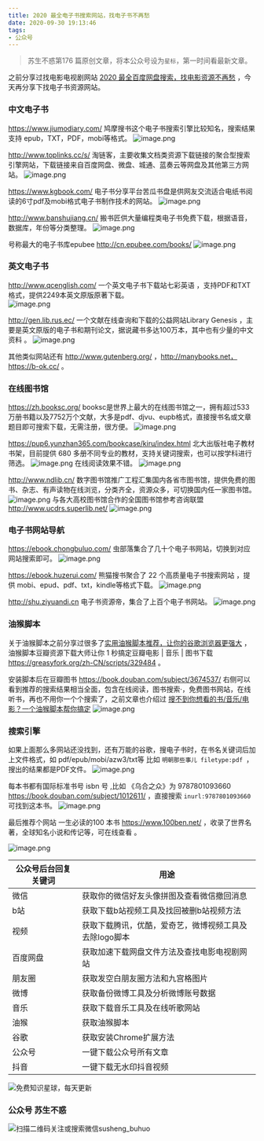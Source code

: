 ```yaml
---
title: 2020 最全电子书搜索网站，找电子书不再愁
date: 2020-09-30 19:13:46
tags:
- 公众号
---
```

> 苏生不惑第176 篇原创文章，将本公众号设为`星标`，第一时间看最新文章。

之前分享过找电影电视剧网站 [2020 最全百度网盘搜索，找电影资源不再愁](https://mp.weixin.qq.com/s/0uOyrcz0KP-qZhCNNCELhw) ，今天再分享下找电子书资源网站。

### 中文电子书
https://www.jiumodiary.com/  鸠摩搜书这个电子书搜索引擎比较知名，搜索结果支持 epub，TXT，PDF，mobi等格式。
![image.png](https://upload-images.jianshu.io/upload_images/17817191-e07eadc0d597e852.png?imageMogr2/auto-orient/strip%7CimageView2/2/w/1240)

http://www.toplinks.cc/s/  淘链客，主要收集文档类资源下载链接的聚合型搜索引擎网站，下载链接来自百度网盘、微盘、城通、蓝奏云等网盘及其他第三方网站。
![image.png](https://upload-images.jianshu.io/upload_images/23152173-1a18479edd768831.png?imageMogr2/auto-orient/strip%7CimageView2/2/w/1240)

https://www.kgbook.com/  电子书分享平台苦瓜书盘是供网友交流适合电纸书阅读的6寸pdf及mobi格式电子书制作技术的网站。
![image.png](https://upload-images.jianshu.io/upload_images/23152173-08c3c96859d76d27.png?imageMogr2/auto-orient/strip%7CimageView2/2/w/1240)

http://www.banshujiang.cn/ 搬书匠供大量编程类电子书免费下载，根据语音，数据库，年份等分类整理。
![image.png](https://upload-images.jianshu.io/upload_images/23152173-ea64c382056053db.png?imageMogr2/auto-orient/strip%7CimageView2/2/w/1240)

 
号称最大的电子书库epubee  http://cn.epubee.com/books/
![image.png](https://upload-images.jianshu.io/upload_images/23152173-e835a6b0657063de.png?imageMogr2/auto-orient/strip%7CimageView2/2/w/1240)

### 英文电子书
http://www.qcenglish.com/  一个英文电子书下载站七彩英语 ，支持PDF和TXT格式，提供2249本英文原版原著下载。    
![image.png](https://upload-images.jianshu.io/upload_images/23152173-39f840fbc699b7f8.png?imageMogr2/auto-orient/strip%7CimageView2/2/w/1240)

 http://gen.lib.rus.ec/   一个文献在线查询和下载的公益网站Library Genesis ，主要是英文原版的电子书和期刊论文，据说藏书多达100万本，其中也有少量的中文资料 。
![image.png](https://upload-images.jianshu.io/upload_images/23152173-0ef0d79d207448b9.png?imageMogr2/auto-orient/strip%7CimageView2/2/w/1240)

其他类似网站还有 http://www.gutenberg.org/ ，http://manybooks.net，https://b-ok.cc/ 。
### 在线图书馆
https://zh.booksc.org/  booksc是世界上最大的在线图书馆之一，拥有超过533万册书籍以及7752万个文献，大多是pdf、djvu、eupb格式，直接搜书名或文章题目即可搜索下载，无需注册，很方便。
![image.png](https://upload-images.jianshu.io/upload_images/23152173-beacef736ad2b6fd.png?imageMogr2/auto-orient/strip%7CimageView2/2/w/1240)

https://pup6.yunzhan365.com/bookcase/kiru/index.html 北大出版社电子教材书架，目前提供 680 多册不同专业的教材，支持关键词搜索，也可以按学科进行筛选。
![image.png](https://upload-images.jianshu.io/upload_images/23152173-64372f94eea12175.png?imageMogr2/auto-orient/strip%7CimageView2/2/w/1240)
在线阅读效果不错。
![image.png](https://upload-images.jianshu.io/upload_images/23152173-9c044440698982ea.png?imageMogr2/auto-orient/strip%7CimageView2/2/w/1240)

 http://www.ndlib.cn/ 数字图书馆推广工程汇集国内各省市图书馆，提供免费的图书、杂志、有声读物在线浏览，分类齐全，资源众多，可切换国内任一家图书馆。
![image.png](https://upload-images.jianshu.io/upload_images/23152173-d5071cfa3391ad91.png?imageMogr2/auto-orient/strip%7CimageView2/2/w/1240)
与各大高校图书馆合作的全国图书馆参考咨询联盟 http://www.ucdrs.superlib.net/
![image.png](https://upload-images.jianshu.io/upload_images/23152173-9463ee26be9f2526.png?imageMogr2/auto-orient/strip%7CimageView2/2/w/1240)

 
### 电子书网站导航
https://ebook.chongbuluo.com/ 虫部落集合了几十个电子书网站，切换到对应网站搜索即可。
![image.png](https://upload-images.jianshu.io/upload_images/23152173-30aff5aa4edfa373.png?imageMogr2/auto-orient/strip%7CimageView2/2/w/1240)

https://ebook.huzerui.com/  熊猫搜书聚合了 22 个高质量电子书搜索网站 ，提供 mobi、epud、pdf、txt，kindle等格式下载。
![image.png](https://upload-images.jianshu.io/upload_images/23152173-8f3e3029b3e02bb5.png?imageMogr2/auto-orient/strip%7CimageView2/2/w/1240)
  
 http://shu.ziyuandi.cn  电子书资源帝，集合了上百个电子书网站。
![image.png](https://upload-images.jianshu.io/upload_images/23152173-312dd8ae452368fa.png?imageMogr2/auto-orient/strip%7CimageView2/2/w/1240)
 
 ### 油猴脚本
关于油猴脚本之前分享过很多了[实用油猴脚本推荐，让你的谷歌浏览器更强大](https://mp.weixin.qq.com/s/4sCwNc4fz7IxlL8XfY95rQ)  ， 油猴脚本豆瓣资源下载大师让你 1 秒搞定豆瓣电影 | 音乐 | 图书下载 https://greasyfork.org/zh-CN/scripts/329484 。

安装脚本后在豆瓣图书 https://book.douban.com/subject/3674537/ 右侧可以看到推荐的搜索结果相当全面，包含在线阅读，图书搜索·，免费图书网站，在线听书，再也不用你一个个搜索了，之前文章也介绍过 [搜不到你想看的书/音乐/电影？一个油猴脚本帮你搞定](https://mp.weixin.qq.com/s/leF2Dn9XW6sIp1SkPBFthw) 
![image.png](https://upload-images.jianshu.io/upload_images/23152173-6e6f4358c1d8ec54.png?imageMogr2/auto-orient/strip%7CimageView2/2/w/1240)

 ### 搜索引擎
如果上面那么多网站还没找到，还有万能的谷歌，搜电子书时，在书名关键词后加上文件格式，如 pdf/epub/mobi/azw3/txt等  比如 `明朝那些事儿 filetype:pdf `，搜出的结果都是PDF文件。
![image.png](https://upload-images.jianshu.io/upload_images/23152173-b32856fd8db8c28f.png?imageMogr2/auto-orient/strip%7CimageView2/2/w/1240)

每本书都有国际标准书号 isbn 号 ,比如 《乌合之众》为 9787801093660 https://book.douban.com/subject/1012611/ ，直接搜索 `inurl:9787801093660` 可找到这本书。 
![image.png](https://upload-images.jianshu.io/upload_images/23152173-d52f97a2a71395e3.png?imageMogr2/auto-orient/strip%7CimageView2/2/w/1240)

 最后推荐个网站 一生必读的100 本书 https://www.100ben.net/ ，收录了世界名著，全球知名小说和传记等，可在线查看 ​​​​。

![image.png](https://upload-images.jianshu.io/upload_images/23152173-1feb45045400adf3.png?imageMogr2/auto-orient/strip%7CimageView2/2/w/1240)


| 公众号后台回复关键词    |  用途   |
| --- | --- |
| 微信    | 获取你的微信好友头像拼图及查看微信撤回消息    |
|  b站   |  获取下载b站视频工具及找回被删b站视频方法   |
|  视频   |  获取下载腾讯，优酷，爱奇艺，微博视频工具及去除logo脚本   |
|  百度网盘   | 获取加速下载网盘文件方法及查找电影电视剧网站    |
|   朋友圈  |  获取发空白朋友圈方法和九宫格图片   |
|  微博   |  获取备份微博工具及分析微博账号数据   |
|  音乐   |   获取下载音乐工具及在线听歌网站  |
|  油猴   |   获取油猴脚本  |
|谷歌|获取安装Chrome扩展方法|
|公众号|一键下载公众号所有文章|
|抖音|一键下载无水印抖音视频|

![免费知识星球，每天更新](https://upload-images.jianshu.io/upload_images/17817191-9d41aa25edcd25c4.png?imageMogr2/auto-orient/strip%7CimageView2/2/w/1240)

### 公众号 苏生不惑
 ![扫描二维码关注或搜索微信susheng_buhuo](https://upload-images.jianshu.io/upload_images/17817191-6e0079f95d4c0338.jpg?imageMogr2/auto-orient/strip%7CimageView2/2/w/1240)
